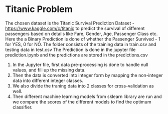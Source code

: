 # Titanic Problem
The chosen dataset is the Titanic Survival Prediction Dataset - https://www.kaggle.com/c/titanic to predict the survival of different passengers based on details like Fare, Gender, Age, Passenger Class etc.
Here the a Binary Prediction is done of whether the Passenger Survived - 1 for YES, 0 for NO. 
The folder consists of the training data in train.csv and testing data in test.csv
The Prediction is done in the jupyter file prediction.ipynb and the predictions are stored in the predictions.csv

1. In the Jupyter file, first data pre-processing is done to handle null values, and fill up the missing data. 
2. Then the data is converted into integer form by mapping the non-integer data into different integer classes. 
3. We also divide the traning data into 2 classes for cross-validation as well. 
4. Then different machine learning models from sklearn library are run and we compare the scores of the different models to find the optimum classifier.